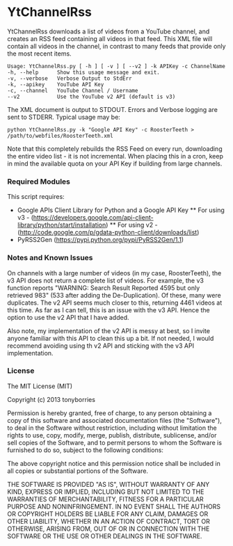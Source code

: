 YtChannelRss
============

YtChannelRss downloads a list of videos from a YouTube channel, and creates an RSS feed containing all videos in that feed. This XML file will contain all videos in the channel, in contrast to many feeds that provide only the most recent items. 

    Usage: YtChannelRss.py [ -h ] [ -v ] [ --v2 ] -k APIKey -c ChannelName
    -h, --help      Show this usage message and exit.
    -v, --verbose   Verbose Output to StdErr
    -k, --apikey    YouTube API Key
    -c, --channel   YouTube Channel / Username
    --v2            Use the YouTube v2 API (default is v3)


The XML document is output to STDOUT. Errors and Verbose logging are sent to STDERR. Typical usage may be:

    python YtChannelRss.py -k "Google API Key" -c RoosterTeeth > /path/to/webfiles/RoosterTeeth.xml

Note that this completely rebuilds the RSS Feed on every run, downloading the entire video list - it is not incremental. When placing this in a cron, keep in mind the available quota on your API Key if building from large channels.

### Required Modules

This script requires: 

* Google APIs Client Library for Python and a Google API Key
** For using v3 - (https://developers.google.com/api-client-library/python/start/installation)
** For using v2 - (http://code.google.com/p/gdata-python-client/downloads/list)
* PyRSS2Gen (https://pypi.python.org/pypi/PyRSS2Gen/1.1)

### Notes and Known Issues

On channels with a large number of videos (in my case, RoosterTeeth), the v3 
API does not return a complete list of videos. For example, the v3 function 
reports "WARNING: Search Result Reported 4595 but only retrieved 983" (533 
after adding the De-Duplication). Of these, many were duplicates. The v2 API 
seems much closer to this, returning 4461 videos at this time. As far as I 
can tell, this is an issue with the v3 API. Hence the option to use the v2 
API that I have added. 

Also note, my implementation of the v2 API is messy at best, so I invite 
anyone familiar with this API to clean this up a bit. If not needed, I would 
recommend avoiding using th v2 API and sticking with the v3 API implementation.

### License

The MIT License (MIT)

Copyright (c) 2013 tonyborries

Permission is hereby granted, free of charge, to any person obtaining a copy of
this software and associated documentation files (the "Software"), to deal in
the Software without restriction, including without limitation the rights to
use, copy, modify, merge, publish, distribute, sublicense, and/or sell copies of
the Software, and to permit persons to whom the Software is furnished to do so,
subject to the following conditions:

The above copyright notice and this permission notice shall be included in all
copies or substantial portions of the Software.

THE SOFTWARE IS PROVIDED "AS IS", WITHOUT WARRANTY OF ANY KIND, EXPRESS OR
IMPLIED, INCLUDING BUT NOT LIMITED TO THE WARRANTIES OF MERCHANTABILITY, FITNESS
FOR A PARTICULAR PURPOSE AND NONINFRINGEMENT. IN NO EVENT SHALL THE AUTHORS OR
COPYRIGHT HOLDERS BE LIABLE FOR ANY CLAIM, DAMAGES OR OTHER LIABILITY, WHETHER
IN AN ACTION OF CONTRACT, TORT OR OTHERWISE, ARISING FROM, OUT OF OR IN
CONNECTION WITH THE SOFTWARE OR THE USE OR OTHER DEALINGS IN THE SOFTWARE.

